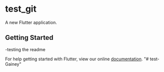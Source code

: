 # test_git

A new Flutter application.

## Getting Started

-testing the readme


For help getting started with Flutter, view our online
[documentation](https://flutter.io/).
"# test-Gainey" 
